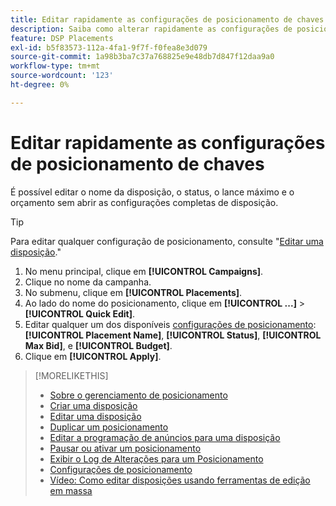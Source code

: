 ```yaml
---
title: Editar rapidamente as configurações de posicionamento de chaves
description: Saiba como alterar rapidamente as configurações de posicionamento de chaves.
feature: DSP Placements
exl-id: b5f83573-112a-4fa1-9f7f-f0fea8e3d079
source-git-commit: 1a98b3ba7c37a768825e9e48db7d847f12daa9a0
workflow-type: tm+mt
source-wordcount: '123'
ht-degree: 0%

---
```


# Editar rapidamente as configurações de posicionamento de chaves

<!-- Some placements don't have this option. Clarify which placement types aren't eligible -- is it PG placements, or all placements using private inventory? And anything else? -->

É possível editar o nome da disposição, o status, o lance máximo e o orçamento sem abrir as configurações completas de disposição.

>[!TIP]
>
> Para editar qualquer configuração de posicionamento, consulte &quot;[Editar uma disposição](/help/dsp/campaign-management/placements/placement-edit.md).&quot;

1. No menu principal, clique em **[!UICONTROL Campaigns]**.
1. Clique no nome da campanha.
1. No submenu, clique em **[!UICONTROL Placements]**.
1. Ao lado do nome do posicionamento, clique em  **[!UICONTROL ...]** > **[!UICONTROL Quick Edit]**.
1. Editar qualquer um dos disponíveis [configurações de posicionamento](placement-settings.md):  **[!UICONTROL Placement Name]**, **[!UICONTROL Status]**, **[!UICONTROL Max Bid]**, e **[!UICONTROL Budget]**.
1. Clique em **[!UICONTROL Apply]**.

>[!MORELIKETHIS]
>
>* [Sobre o gerenciamento de posicionamento](placement-about.md)
>* [Criar uma disposição](placement-create.md)
>* [Editar uma disposição](placement-edit.md)
>* [Duplicar um posicionamento](placement-duplicate.md)
>* [Editar a programação de anúncios para uma disposição](placement-edit-ad-schedule.md)
>* [Pausar ou ativar um posicionamento](placement-pause-activate.md)
>* [Exibir o Log de Alterações para um Posicionamento](placement-change-log.md)
>* [Configurações de posicionamento](placement-settings.md)
>* [Vídeo: Como editar disposições usando ferramentas de edição em massa](https://experienceleague.adobe.com/docs/advertising-learn/tutorials/dsp/bulk-edit-placement-tools.html)

